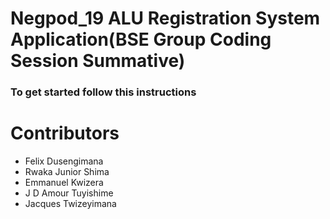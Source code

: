 # Negpod_19 ALU Registration System Application(BSE Group Coding Session Summative)

### To get started follow this instructions

# Contributors

- Felix Dusengimana
- Rwaka Junior Shima
- Emmanuel Kwizera
- J D Amour Tuyishime
- Jacques Twizeyimana
